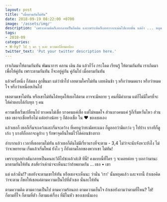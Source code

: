 ```yaml
---
layout: post
title: "เมื่อตามกันไม่ทัน"
date: 2018-09-19 08:22:00 +0700
image: '/assets/img/'
description: 'เพราะตามติดก็เลยกลายเป็นยืดติด และเพราะติดก็เลยอาจจะแน่นไปแบบนั้น แต่ถ้า ... หลุด?'
tags:
- 2018-09
categories:
- W-hy? ไป ๆ มา ๆ และ ความเปลี่ยนแปลง
twitter_text: 'Put your twitter description here.'
---
```

เราเกิดมาให้ตามกันทัน พัฒนาการ คลาน เดิน ล้ม แล้วก็วิ่ง กระโดด เรียนรู้ ให้ตามกันทัน เราเกิดมาเพื่อให้คู่กัน เพราะตามกันทัน ก็จะอยู่คู่กัน คู่กันไป เมื่อตามกันทัน

แล้วครั้งหนึ่ง ก็ล้มลง ลุกขึ้นมา แต่ว่าช้าไป เลยตามใครไม่ทัน เลยเดินช้า ๆ หรือว่าหมดแรง หรือว่าหมดใจ หรือว่าเหนื่อยเกินไป

เธอตามเขาไม่ทัน หรือเขาไม่ทันได้หยุดให้เธอได้ตาม อาจจะมีหลาย ๆ คนที่มีคำถาม แต่ก็ไม่มีใครที่จะให้คำตอบได้กับทุก ๆ คน

ความเชื่อเริ่มเปลี่ยนไป บางคนไม่เชื่อ บางคนแค่เชื่อ แต่ไม่หมดใจ ส่วนบางคนแค่ รู้ก็เริ่มหวั่นไหว ส่วนเธอ เธอจะเชื่อหรือไม่ แต่อย่างน้อย ๆ ก็ต้องเชื่อ ใน ❤️ ของเธอเอง

แล้วเธอก็ เธอก็เริ่มจะเคว้งและเริ่มจะคว้าง ที่เคยดูว่าทะมัดทะแมง ก็ดูออกว่ามีแกว่ง ๆ ไปบ้าง บางทีก็ดูเก้ง ๆ บางทีก็ออกจะดูก้าง ๆ รักษาจุดยืนใหม่ไว้ได้ค่อนข้างยาก

ลำบากแล้ว เวลาที่เธอตามไม่ทัน แล้วเธอก็ดันไม่มีเรี่ยวแรงที่จะตาม - 3,4 ไม่ว่าจะนับจังหวะยังไง ไม่ว่าจะพยายาม เริ่มแล้วเริ่มใหม่ ยังไง ๆ ก็ยังตามโลกของพวกเขา ไม่ทัน!

เพราะทุกอย่างดันกลายเป็นคนละวิถีไปซะแล้วล่ะสิ ทีนี้! คงแบบนี้ที่ใคร ๆ จะคอยค่อย ๆ บอกว่ามานะ มาตามกันให้ทัน สงสัยว่าเค้าน่าจะเห็นนะว่าถ้าพลาดกัน ... เธอ • เขา

แต่ แล้วนั่น!? เธอยังจะตามเขาให้ทัน หรือเธอจะเห็นนะ ว่านั่น 'เรา' นั้นหยุดแล้ว และจากนี้ ถ้าเธอคิดว่าจะตาม ก็ขอให้เธอแค่ตามความเป็นไปที่ตัวเธอ นั่นละให้ทัน

ตามความคิด ตามความเป็นไป ตามความร้อนอก ตามความเย็นใจ ถ้าเธอยังถามว่าตามที่ไหน? ใช่! ก็ตามที่ใจ ก็ตามที่ตัว ก็ตามแค่เรื่อง ที่มีในหัว ของเธอนั่นเอง
